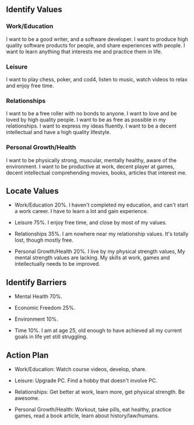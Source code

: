 ## Identify Values

### Work/Education

I want to be a good writer, and a software developer. I want to
produce high quality software products for people, and share
experiences with people. I want to learn anything that interests me
and practice them in life.

### Leisure

I want to play chess, poker, and cod4, listen to music, watch videos
to relax and enjoy free time.

### Relationships

I want to be a free roller with no bonds to anyone. I want to
love and be loved by high quality people. I want to be as free as possible in my
relationships. I want to express my ideas fluently. I want to be a
decent intellectual and have a high quality lifestyle.

### Personal Growth/Health

I want to be physically strong, muscular, mentally healthy, aware of
the environment.  I want to be productive at work, decent player at
games, decent intellectual comprehending movies, books, articles that
interest me.

## Locate Values

* Work/Education 20%. I haven't completed my education, and can't
  start a work career. I have to learn a lot and gain experience.
  
* Leisure 75%. I enjoy free time, and close by most of my values.

* Relationships 35%. I am nowhere near my relationship values. It's
  totally lost, though mostly free.

* Personal Growth/Health 20%. I live by my physical strength values,
  My mental strength values are lacking. My skills at work, games and
  intellectually needs to be improved.

## Identify Barriers

* Mental Health 70%.

* Economic Freedom 25%.

* Environment 10%.

* Time 10%. I am at age 25, old enough to have achieved all my current
  goals in life yet still struggling.

## Action Plan

* Work/Education: Watch course videos, develop, share.

* Leisure: Upgrade PC. Find a hobby that doesn't involve PC.

* Relationships: Get better at work, learn more, get physical
  strength. Be awesome.

* Personal Growth/Health: Workout, take pills, eat healthy, practice
  games, read a book article, learn about history/law/humans.
